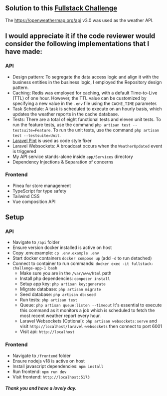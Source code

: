 ## Solution to this [Fullstack Challenge](https://github.com/bythepixel/fullstack-challenge)
The https://openweathermap.org/api v3.0 was used as the weather API.

## I would appreciate it if the code reviewer would consider the following implementations that I have made:

### API
- Design pattern: To segregate the data access logic and align it with the business entities in the business logic, I employed the Repository design pattern.
- Caching: Redis was employed for caching, with a default Time-to-Live (TTL) of one hour. However, the TTL value can be customized by specifying a new value in the `.env` file using the `CACHE_TIME` parameter.
- Task Schedule: A task is scheduled to execute on an hourly basis, which updates the weather reports in the cache database.
- Tests: There are a total of eight functional tests and eleven unit tests. To run the feature tests, use the command `php artisan test --testsuite=Feature`. To run the unit tests, use the command `php artisan test --testsuite=Unit`.
- [Laravel Pint](https://laravel.com/docs/10.x/pint)  is used as code style fixer
- Laravel Websockets: A broadcast occurs when the `WeatherUpdated` event is triggered
- My API service stands-alone inside `app/Services` directory
- Dependency Injections & Separation of concerns

### Frontend
- Pinea for store management
- TypeScript for type safety
- Tailwind CSS
- Vue composition API

## Setup

### API
- Navigate to `/api` folder
- Ensure version docker installed is active on host
- Copy .env.example: `cp .env.example .env`
- Start docker containers `docker compose up` (add `-d` to run detached)
- Connect to container to run commands: `docker exec -it fullstack-challenge-app-1 bash`
  - Make sure you are in the `/var/www/html` path
  - Install php dependencies: `composer install`
  - Setup app key: `php artisan key:generate`
  - Migrate database: `php artisan migrate` 
  - Seed database: `php artisan db:seed`
  - Run tests: `php artisan test`
  - Queue: `php artisan queue:listen --timeout` It's essential to execute this command as it monitors a job which is scheduled to fetch the most recent weather report every hour.
  - Laravel Websockets (Optional): `php artisan websockets:serve` and visit `http://localhost/laravel-websockets` then connect to port 6001
  - Visit api: `http://localhost`
  
### Frontend
  - Navigate to `/frontend` folder
  - Ensure nodejs v18 is active on host
  - Install javascript dependencies: `npm install`
  - Run frontend: `npm run dev`
  - Visit frontend: `http://localhost:5173`

##### Thank you and have a lovely day.